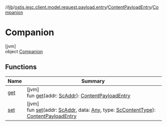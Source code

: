 //[lib](../../../../index.md)/[ostis.jesc.client.model.request.payload.entry](../../index.md)/[ContentPayloadEntry](../index.md)/[Companion](index.md)

# Companion

[jvm]\
object [Companion](index.md)

## Functions

| Name | Summary |
|---|---|
| [get](get.md) | [jvm]<br>fun [get](get.md)(addr: [ScAddr](../../../ostis.jesc.client.model.addr/-sc-addr/index.md)): [ContentPayloadEntry](../index.md) |
| [set](set.md) | [jvm]<br>fun [set](set.md)(addr: [ScAddr](../../../ostis.jesc.client.model.addr/-sc-addr/index.md), data: [Any](https://kotlinlang.org/api/latest/jvm/stdlib/kotlin/-any/index.html), type: [ScContentType](../../-sc-content-type/index.md)): [ContentPayloadEntry](../index.md) |
